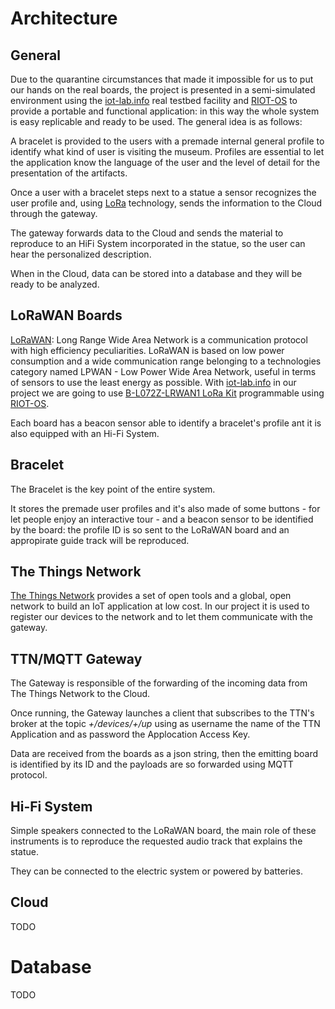 # Architecture

## General
Due to the quarantine circumstances that made it impossible for us to put our hands on the real boards, the project is presented in a semi-simulated environment using the [iot-lab.info](https://www.iot-lab.info/) real testbed facility and [RIOT-OS](https://riot-os.org/) to provide a portable and functional application: in this way the whole system is easy replicable and ready to be used.
The general idea is as follows:

A bracelet is provided to the users with a premade internal general profile to identify what kind of user is visiting the museum. Profiles are essential to let the application know the language of the user and the level of detail for the presentation of the artifacts.


Once a user with a bracelet steps next to a statue a sensor recognizes the user profile and, using [LoRa](https://en.wikipedia.org/wiki/LoRa#LoRaWAN) technology, sends the information to the Cloud through the gateway.

The gateway forwards data to the Cloud and sends the material to reproduce to an HiFi System incorporated in the statue, so the user can hear the personalized description.

When in the Cloud, data can be stored into a database and they will be ready to be analyzed.

## LoRaWAN Boards
[LoRaWAN](https://lora-alliance.org/about-lorawan): Long Range Wide Area Network is a communication protocol with high efficiency peculiarities. LoRaWAN is based on low power consumption and a wide communication range belonging to a technologies category named LPWAN - Low Power Wide Area Network, useful in terms of sensors to use the least energy as possible.
With [iot-lab.info](https://www.iot-lab.info/) in our project we are going to use [B-L072Z-LRWAN1 LoRa Kit](https://www.st.com/en/evaluation-tools/b-l072z-lrwan1.html) programmable using [RIOT-OS](https://riot-os.org/).

Each board has a beacon sensor able to identify a bracelet's profile ant it is also equipped with an Hi-Fi System.

## Bracelet 
The Bracelet is the key point of the entire system.

It stores the premade user profiles and it's also made of some buttons - for let people enjoy an interactive tour - and a beacon sensor to be identified by the board: the profile ID is so sent to the LoRaWAN board and an appropirate guide track will be reproduced.

## The Things Network
[The Things Network](https://www.thethingsnetwork.org/) provides a set of open tools and a global, open network to build an IoT application at low cost.
In our project it is used to register our devices to the network and to let them communicate with the gateway.

## TTN/MQTT Gateway
The Gateway is responsible of the forwarding of the incoming data from The Things Network to the Cloud.

Once running, the Gateway launches a client that subscribes to the TTN's broker at the topic _+/devices/+/up_ using as username the name of the TTN Application and as password the Applocation Access Key.

Data are received from the boards as a json string, then the emitting board is identified by its ID and the payloads are so forwarded using MQTT protocol.

## Hi-Fi System
Simple speakers connected to the LoRaWAN board, the main role of these instruments is to reproduce the requested audio track that explains the statue.

They can be connected to the electric system or powered by batteries.

## Cloud
TODO

# Database
TODO
